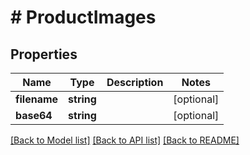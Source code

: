 # # ProductImages

## Properties

Name | Type | Description | Notes
------------ | ------------- | ------------- | -------------
**filename** | **string** |  | [optional]
**base64** | **string** |  | [optional]

[[Back to Model list]](../../README.md#models) [[Back to API list]](../../README.md#endpoints) [[Back to README]](../../README.md)
